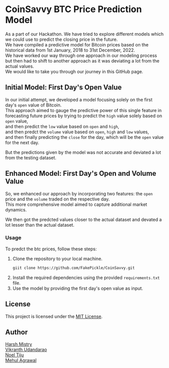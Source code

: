 # CoinSavvy BTC Price Prediction Model

As a part of our Hackathon. We have tried to explore different models which we could use to predict the closing price in the future.
\
We have compiled a predictive model for Bitcoin prices based on the historical data from 1st January, 2018 to 31st December, 2022.
\
We have worked our way through one approach in our modeling process but then had to shift to another approach as it was deviating a lot from the actual values.
\
We would like to take you through our journey in this GitHub page.

## Initial Model: First Day's Open Value

In our initial attempt, we developed a model focusing solely on the first day's ```open``` value of Bitcoin. 
\
This approach aimed to gauge the predictive power of this single feature in forecasting future prices by trying to predict the ```high``` value solely based on ```open``` value,
\
and then predict the ```low``` value based on ```open``` and ```high```,
\
and then predct the ```volume``` value based on ```open```, ```high``` and ```low``` values,
\
and then finally predicting the ```close``` for the day, which will be the ```open``` value for the next day.

But the predictions given by the model was not accurate and deviated a lot from the testing dataset.

## Enhanced Model: First Day's Open and Volume Value

So, we enhanced our approach by incorporating two features: the ```open``` price and the ```volume``` traded on the respective day.
\
This more comprehensive model aimed to capture additional market dynamics.

We then got the predcted values closer to the actual dataset and devated a lot lesser than the actual dataset.

### Usage

To predct the btc prices, follow these steps:

1.  Clone the repository to your local machine.
    ```bash
    giit clone https://github.com/FakePickle/CoinSavvy.git
    ```
2.  Install the required dependencies using the provided `requirements.txt` file.
3.  Use the model by providing the first day's open value as input.

## License

This project is licensed under the [MIT License](LICENSE).

## Author

[Harsh Mistry](https://github.com/FakePickle)
\
[Vikranth Udandarao](https://github.com/Vikranth3140)
\
[Noel Tiju](https://github.com/noeltiju)
\
[Mehul Agrawal](https://github.com/MaxKiller120)